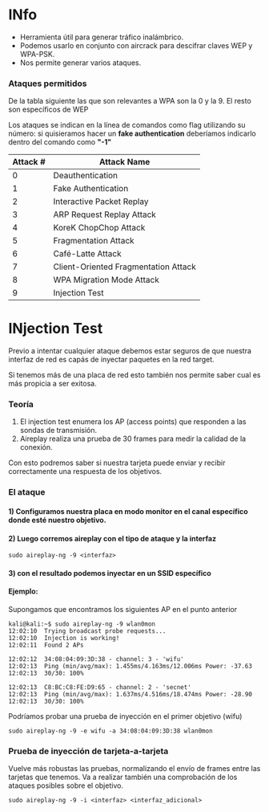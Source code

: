 # INfo
- Herramienta útil para generar tráfico inalámbrico.
- Podemos usarlo en conjunto con aircrack para descifrar claves WEP y WPA-PSK.
- Nos permite generar varios ataques.

### Ataques permitidos 

De la tabla siguiente las que son relevantes a WPA son la 0 y la 9. El resto son específicos de WEP

Los ataques se indican en la línea de comandos como flag utilizando su número: si quisieramos hacer un **fake authentication** deberíamos indicarlo dentro del comando como **"-1"**

|Attack #	| Attack Name|
|----|-----|
|0	|Deauthentication|
|1	|Fake Authentication|
|2	|Interactive Packet Replay|
|3	|ARP Request Replay Attack|
|4	|KoreK ChopChop Attack|
|5	|Fragmentation Attack|
|6	|Café-Latte Attack|
|7	|Client-Oriented Fragmentation Attack|
|8	|WPA Migration Mode Attack|
|9	|Injection Test|


# INjection Test

Previo a intentar cualquier ataque debemos estar seguros de que nuestra interfaz de red es capás de inyectar paquetes en la red target.

Si tenemos más de una placa de red esto también nos permite saber cual es más propicia a ser exitosa.

### Teoría

1) El injection test enumera los AP (access points) que responden a las sondas de transmisión.
2) Aireplay realiza una prueba de 30 frames para medir la calidad de la conexión.

Con esto podremos saber si nuestra tarjeta puede enviar y recibir correctamente una respuesta de los objetivos.

### El ataque

#### 1) Configuramos nuestra placa en modo monitor en el canal específico donde esté nuestro objetivo.

#### 2) Luego corremos aireplay con el tipo de ataque y la interfaz

    sudo aireplay-ng -9 <interfaz>

#### 3) con el resultado podemos inyectar en un SSID específico



#### Ejemplo:

Supongamos que encontramos los siguientes AP en el punto anterior

    kali@kali:~$ sudo aireplay-ng -9 wlan0mon
    12:02:10  Trying broadcast probe requests...
    12:02:10  Injection is working!
    12:02:11  Found 2 APs
    
    12:02:12  34:08:04:09:3D:38 - channel: 3 - 'wifu'
    12:02:13  Ping (min/avg/max): 1.455ms/4.163ms/12.006ms Power: -37.63
    12:02:13  30/30: 100%
    
    12:02:13  C8:BC:C8:FE:D9:65 - channel: 2 - 'secnet'
    12:02:13  Ping (min/avg/max): 1.637ms/4.516ms/18.474ms Power: -28.90
    12:02:13  30/30: 100%

Podríamos probar una prueba de inyección en el primer objetivo (wifu)

    sudo aireplay-ng -9 -e wifu -a 34:08:04:09:3D:38 wlan0mon

### Prueba de inyección de tarjeta-a-tarjeta

Vuelve más robustas las pruebas, normalizando el envío de frames entre las tarjetas que tenemos. Va a realizar también una comprobación de los ataques posibles sobre el objetivo.

    sudo aireplay-ng -9 -i <interfaz> <interfaz_adicional>
